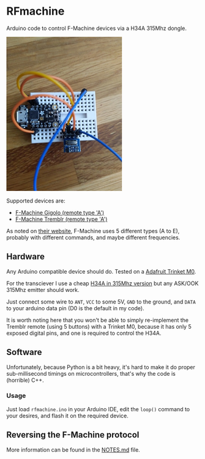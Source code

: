 # RFmachine
Arduino code to control F-Machine devices via a H34A 315Mhz dongle.

![breadboard](docs/pics/h34a.jpg)

Supported devices are:

 * [F-Machine Gigolo (remote type 'A')](https://f-machine.com/index.php/gigolo-detail)
 * [F-Machine Tremblr (remote type 'A')](https://f-machine.com/index.php/tremblr-detail)

As noted on [their website](https://f-machine.com/index.php/remote-control-detail), F-Machine uses 5 different types (A to E), probably with different commands, and maybe different frequencies.

## Hardware

Any Arduino compatible device should do. Tested on a [Adafruit Trinket M0](https://www.adafruit.com/product/3500).

For the transciever I use a cheap [H34A in 315Mhz version](https://de.aliexpress.com/item/4000511964218.html) but any ASK/OOK 315Mhz emitter should work.

Just connect some wire to `ANT`, `VCC` to some 5V, `GND` to the ground, and `DATA` to your arduino data pin (D0 is the default in my code).

It is worth noting here that you won't be able to simply re-implement the Tremblr remote (using 5 buttons) with a Trinket M0, because it has only 5 exposed digital pins, and one is required to control the H34A.

## Software

Unfortunately, because Python is a bit heavy, it's hard to make it do proper sub-millisecond timings on microcontrollers, that's why the code is (horrible) C++.

### Usage

Just load `rfmachine.ino` in your Arduino IDE, edit the `loop()` command to your desires, and flash it on the required device.


## Reversing the F-Machine protocol

More information can be found in the [NOTES.md](NOTES.md) file.
